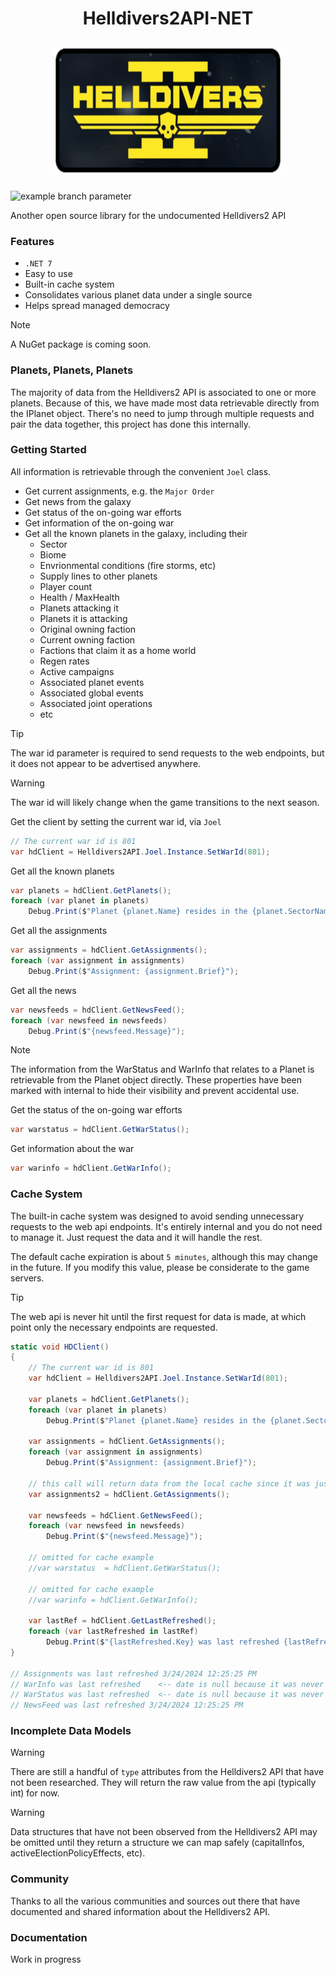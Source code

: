 <h1 align="center">
  <p align="center">Helldivers2API-NET</p>
  <a href="#">
    <img
      height="205"
      width="364"
      src="Helldivers2API/hdlogo.png"
      >
  </a>
</h1>

![example branch parameter](https://github.com/travis-stanley/Helldivers2API-NET/actions/workflows/dotnet.yml/badge.svg?branch=master)

Another open source library for the undocumented Helldivers2 API

### Features
 
* `.NET 7`
* Easy to use
* Built-in cache system
* Consolidates various planet data under a single source
* Helps spread managed democracy

> [!NOTE]
> A NuGet package is coming soon.

### Planets, Planets, Planets
The majority of data from the Helldivers2 API is associated to one or more planets.  Because of this, we have made most data retrievable directly from the IPlanet object.  There's no need to jump through multiple requests and pair the data together, this project has done this internally.  

### Getting Started

All information is retrievable through the convenient `Joel` class.
* Get current assignments, e.g. the `Major Order`
* Get news from the galaxy
* Get status of the on-going war efforts
* Get information of the on-going war
* Get all the known planets in the galaxy, including their
  * Sector
  * Biome
  * Envrionmental conditions (fire storms, etc)  
  * Supply lines to other planets
  * Player count
  * Health / MaxHealth
  * Planets attacking it
  * Planets it is attacking
  * Original owning faction
  * Current owning faction
  * Factions that claim it as a home world
  * Regen rates
  * Active campaigns
  * Associated planet events
  * Associated global events
  * Associated joint operations
  * etc

> [!TIP]
> The war id parameter is required to send requests to the web endpoints, but it does not appear to be advertised anywhere.

> [!WARNING]
> The war id will likely change when the game transitions to the next season.

Get the client by setting the current war id, via `Joel`
```csharp
// The current war id is 801
var hdClient = Helldivers2API.Joel.Instance.SetWarId(801);
```

Get all the known planets
```csharp
var planets = hdClient.GetPlanets();
foreach (var planet in planets)
    Debug.Print($"Planet {planet.Name} resides in the {planet.SectorName} sector");
```

Get all the assignments
```csharp
var assignments = hdClient.GetAssignments();
foreach (var assignment in assignments)
    Debug.Print($"Assignment: {assignment.Brief}");
```

Get all the news
```csharp
var newsfeeds = hdClient.GetNewsFeed();
foreach (var newsfeed in newsfeeds)
    Debug.Print($"{newsfeed.Message}");
```

> [!NOTE]
> The information from the WarStatus and WarInfo that relates to a Planet is retrievable from the Planet object directly.  These properties have been marked with internal to hide their visibility and prevent accidental use.

Get the status of the on-going war efforts
```csharp
var warstatus = hdClient.GetWarStatus();  
```

Get information about the war
```csharp
var warinfo = hdClient.GetWarInfo();     
```

### Cache System

The built-in cache system was designed to avoid sending unnecessary requests to the web api endpoints.  It's entirely internal and you do not need to manage it.  Just request the data and it will handle the rest.

The default cache expiration is about `5 minutes`, although this may change in the future.  If you modify this value, please be considerate to the game servers.

> [!TIP]
> The web api is never hit until the first request for data is made, at which point only the necessary endpoints are requested.
```csharp
static void HDClient()
{
    // The current war id is 801
    var hdClient = Helldivers2API.Joel.Instance.SetWarId(801);

    var planets = hdClient.GetPlanets();
    foreach (var planet in planets)
        Debug.Print($"Planet {planet.Name} resides in the {planet.SectorName} sector");

    var assignments = hdClient.GetAssignments();
    foreach (var assignment in assignments)
        Debug.Print($"Assignment: {assignment.Brief}");

    // this call will return data from the local cache since it was just requested (web api endpoint is not hit again)
    var assignments2 = hdClient.GetAssignments();

    var newsfeeds = hdClient.GetNewsFeed();
    foreach (var newsfeed in newsfeeds)
        Debug.Print($"{newsfeed.Message}");

    // omitted for cache example
    //var warstatus  = hdClient.GetWarStatus();

    // omitted for cache example
    //var warinfo = hdClient.GetWarInfo();

    var lastRef = hdClient.GetLastRefreshed();
    foreach (var lastRefreshed in lastRef)
        Debug.Print($"{lastRefreshed.Key} was last refreshed {lastRefreshed.Value}");
}

// Assignments was last refreshed 3/24/2024 12:25:25 PM
// WarInfo was last refreshed    <-- date is null because it was never called, thus a request was never sent to the web api endpoint
// WarStatus was last refreshed  <-- date is null because it was never called, thus a request was never sent to the web api endpoint
// NewsFeed was last refreshed 3/24/2024 12:25:25 PM
```

### Incomplete Data Models

> [!WARNING]
> There are still a handful of `type` attributes from the Helldivers2 API that have not been researched.  They will return the raw value from the api (typically int) for now.

> [!WARNING]
> Data structures that have not been observed from the Helldivers2 API may be omitted until they return a structure we can map safely (capitalInfos, activeElectionPolicyEffects, etc).

### Community

Thanks to all the various communities and sources out there that have documented and shared information about the Helldivers2 API.

### Documentation

Work in progress
